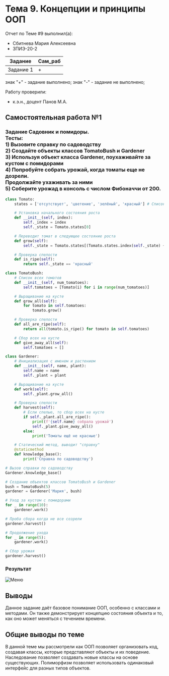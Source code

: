 # Тема 9. Концепции и принципы ООП
Отчет по Теме #9 выполнил(а):
- Сбитнева Мария Алексеевна
- ЗПИЭ-20-2

| Задание | Сам_раб |
| ------  | ------ |
| Задание 1 | + |

знак "+" - задание выполнено; знак "-" - задание не выполнено;

Работу проверили:
- к.э.н., доцент Панов М.А.

## Самостоятельная работа №1
### Задание Садовник и помидоры.<br>Тесты:<br>1) Вызовите справку по садоводству<br>2) Создайте объекты классов TomatoBush и Gardener<br>3) Используя объект класса Gardener, поухаживайте за кустом с помидорами<br>4) Попробуйте собрать урожай, когда томаты еще не дозрели.<br>Продолжайте ухаживать за ними<br>5) Соберите урожад в консоль с числом Фибоначчи от 200.

```python
class Tomato:
    states = ['отсутствует', 'цветение', 'зелёный', 'красный'] # Список стадий зрелости томата

    # Установка начального состояния роста
    def __init__(self, index):
        self._index = index
        self._state = Tomato.states[0]

    # Переводит томат в следующее состояние роста
    def grow(self):
        self._state = Tomato.states[(Tomato.states.index(self._state) + 1) % len(Tomato.states)]

    # Проверка спелости
    def is_ripe(self):
        return self._state == 'красный'

class TomatoBush:
    # Список всех томатов
    def __init__(self, num_tomatoes):
        self.tomatoes = [Tomato(i) for i in range(num_tomatoes)]

    # Выращивание на кусте
    def grow_all(self):
        for tomato in self.tomatoes:
            tomato.grow()

    # Проверка спелости
    def all_are_ripe(self):
        return all(tomato.is_ripe() for tomato in self.tomatoes)

    # Сбор всех на кусте
    def give_away_all(self):
        self.tomatoes = []

class Gardener:
    # Инициализация с именем и растением
    def __init__(self, name, plant):
        self.name = name
        self._plant = plant

    # Выращивание на кусте
    def work(self):
        self._plant.grow_all()

    # Проверка спелости
    def harvest(self):
        # Если спелые, то сбор всех на кусте
        if self._plant.all_are_ripe():
            print(f'{self.name} собрала урожай')
            self._plant.give_away_all()
        else:
            print('Томаты ещё не красные')

    # Статический метод, выводит "справку"
    @staticmethod
    def knowledge_base():
        print('Справка по садоводству')

# Вызов справки по садоводству
Gardener.knowledge_base()

# Создание объектов классов TomatoBush и Gardener
bush = TomatoBush(5)
gardener = Gardener('Мария', bush)

# Уход за кустом с помидорами
for _ in range(10):
    gardener.work()

# Проба сбора когда не все созрели
gardener.harvest()

# Продолжение ухода
for _ in range(5):
    gardener.work()

# Сбор урожая
gardener.harvest()

```

### Результат
![Меню](https://github.com/segamega-drive/software_engineering/blob/7ec83367700cbadfd323d5315093702252da844f/img/9.png)

## Выводы
Данное задание даёт базовое понимание ООП, особенно с классами и методами. Он также демонстрирует концепцию состояния объекта и то, как оно может меняться с течением времени.

## Общие выводы по теме
В данной теме мы рассмотрели как ООП позволяет организовать код, создавая классы, которые представляют объекты и их поведение. Наследование позволяет создавать новые классы на основе существующих. Полиморфизм позволяет использовать одинаковый интерфейс для разных типов объектов.
